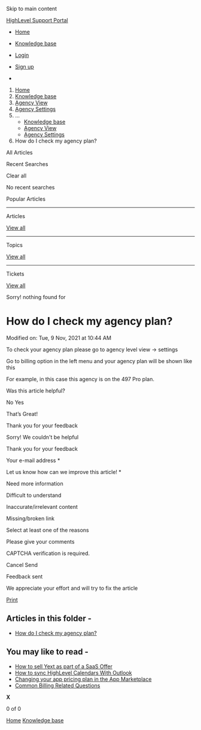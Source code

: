 Skip to main content

[ HighLevel Support Portal ](https://help.gohighlevel.com)

  * [ Home ](/support/home)
  * [ Knowledge base ](/support/solutions)

  * [Login](/support/login)
  * [Sign up](/support/signup)
  * 

  1. [Home](/support/home)
  2. [Knowledge base](/support/solutions)
  3. [Agency View](/support/solutions/155000000148)
  4. [Agency Settings](/support/solutions/folders/155000000854)
  5. ... 
     * [Knowledge base](/support/solutions)
     * [Agency View](/support/solutions/155000000148)
     * [Agency Settings](/support/solutions/folders/155000000854)
  6. How do I check my agency plan?

All  Articles 

Recent Searches

Clear all

No recent searches

Popular Articles

* * *

Articles

[View all](/support/search/solutions)

* * *

Topics

[View all](/support/search/topics)

* * *

Tickets

[View all](/support/search/tickets)

Sorry! nothing found for   

# How do I check my agency plan?

Modified on: Tue, 9 Nov, 2021 at 10:44 AM

To check your agency plan please go to agency level view -> settings

Go to billing option in the left menu and your agency plan will be shown like this

For example, in this case this agency is on the 497 Pro plan.

Was this article helpful?

No  Yes 

That’s Great!

Thank you for your feedback

Sorry! We couldn't be helpful

Thank you for your feedback

Your e-mail address *

Let us know how can we improve this article! *

Need more information 

Difficult to understand 

Inaccurate/irrelevant content 

Missing/broken link 

Select at least one of the reasons 

Please give your comments 

CAPTCHA verification is required. 

Cancel  Send 

Feedback sent

We appreciate your effort and will try to fix the article

[Print](javascript:print\(\))

## Articles in this folder -

  * [How do I check my agency plan?](/support/solutions/articles/48001201982-how-do-i-check-my-agency-plan-)

## You may like to read -

  * [How to sell Yext as part of a SaaS Offer](/support/solutions/articles/48001209150-how-to-sell-yext-as-part-of-a-saas-offer)
  * [How to sync HighLevel Calendars With Outlook](/support/solutions/articles/48001188796-how-to-sync-highlevel-calendars-with-outlook)
  * [Changing your app pricing plan in the App Marketplace](/support/solutions/articles/155000003967-changing-your-app-pricing-plan-in-the-app-marketplace)
  * [Common Billing Related Questions](/support/solutions/articles/48001208376-common-billing-related-questions)

**X**

0 of 0 []()

[Home](/support/home) [Knowledge base](/support/solutions)
